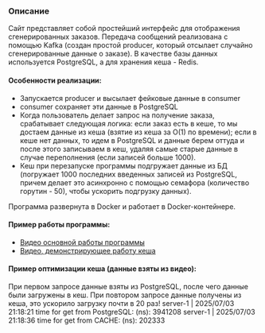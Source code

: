 ### Описание

Сайт представляет собой простейший интерфейс для отображения сгенерированных заказов.
Передача сообщений реализована с помощью Kafka (создан простой producer, который отсылает случайно сгенерированные данные о заказе).
В качестве базы данных используется PostgreSQL, а для хранения кеша - Redis.

#### Особенности реализации:
- Запускается producer и высылает фейковые данные в consumer
- consumer сохраняет эти данные в PostgreSQL
- Когда пользователь делает запрос на получение заказа, срабатывает следующая логика: если заказ есть в кеше, то мы достаем данные из кеша (взятие из кеша за O(1) по времени); если в кеше нет данных, то идем в PostgreSQL и данные берем оттуда и после этого записываем в кеш, удаляя самые старые данные в случае переполнения (если записей больше 1000).
- Кеш при перезапуске программы подгружает данные из БД (погружает 1000 последних введенных записей из PostgreSQL, причем делает это асинхронно с помощью семафора (количество горутин - 50), чтобы ускорить подгрузку данных).


Программа развернута в Docker и работает в Docker-контейнере.

#### Пример работы программы: 

- [Видео основной работы программы]()
- [Видео, демонстрирующее работу кеша]()

#### Пример оптимизации кеша (данные взяты из видео):

При первом запросе данные взяты из PostgreSQL, после чего данные были загружены в кеш. При повтором запросе данные получены из кеша, это ускорило загрузку почти в 20 раз!
server-1     | 2025/07/03 21:18:21 time for get from PostgreSQL: (ns):  3941208
server-1     | 2025/07/03 21:18:36 time for get from CACHE: (ns):  202333

